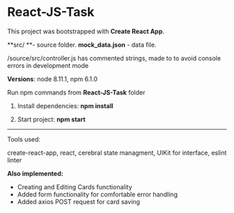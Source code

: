 # React-JS-Task

This project was bootstrapped with **Create React App**.

**src/ **- source folder.
**mock_data.json** - data file.

/source/src/controller.js has commented strings, made to to avoid console errors in development mode

**Versions**: node 8.11.1, npm 6.1.0

Run npm commands from **React-JS-Task** folder

1. Install dependencies: **npm install**

1. Start project: **npm start**


------------


Tools used:
>
create-react-app, 
react, 
cerebral state managment, 
UIKit for interface,
eslint linter

**Also implemented:**
- Creating and Editing Cards functionality
- Added form functionality for comfortable error handling
- Added axios POST request for card saving
